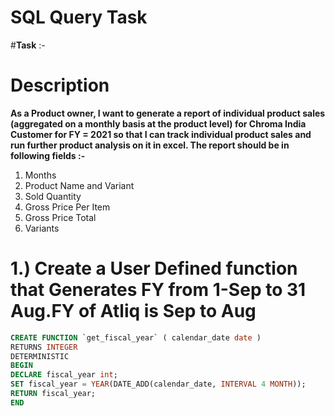 # **SQL Query Task**
#**Task** :-

# Description
**As a Product owner, I want to generate a report of individual product sales (aggregated
on a monthly basis at the product level) for Chroma India Customer for FY = 2021 so
that I can track individual product sales and run further product analysis on it in excel.
The report should be in following fields :-**
1. Months
2. Product Name and Variant
3. Sold Quantity
4. Gross Price Per Item
5. Gross Price Total
6. Variants
# 1.) Create a User Defined function that Generates FY from 1-Sep to 31 Aug.FY of Atliq is Sep to Aug
```sql
CREATE FUNCTION `get_fiscal_year` ( calendar_date date )
RETURNS INTEGER
DETERMINISTIC
BEGIN
DECLARE fiscal_year int;
SET fiscal_year = YEAR(DATE_ADD(calendar_date, INTERVAL 4 MONTH));
RETURN fiscal_year;
END
```
